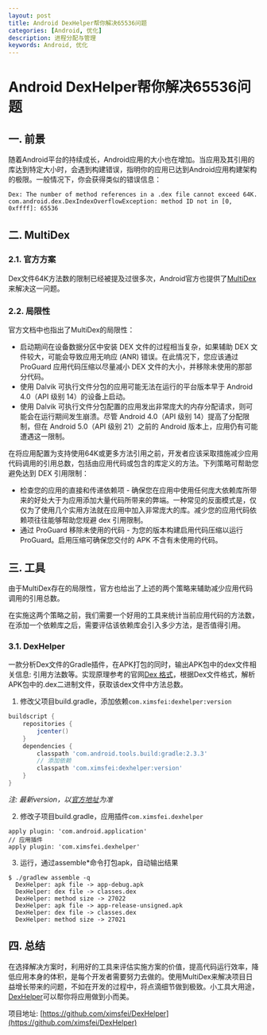 ```yaml
---
layout: post
title: Android DexHelper帮你解决65536问题
categories: [Android, 优化]
description: 进程分配与管理
keywords: Android, 优化
---
```

# Android DexHelper帮你解决65536问题

## 一. 前景

随着Android平台的持续成长，Android应用的大小也在增加。当应用及其引用的库达到特定大小时，会遇到构建错误，指明你的应用已达到Android应用构建架构的极限。一般情况下，你会获得类似的错误信息：

```
Dex: The number of method references in a .dex file cannot exceed 64K.
com.android.dex.DexIndexOverflowException: method ID not in [0, 0xffff]: 65536
```

## 二. MultiDex

### 2.1. 官方方案

Dex文件64K方法数的限制已经被提及过很多次，Android官方也提供了[MultiDex](https://developer.android.com/studio/build/multidex.html)来解决这一问题。

### 2.2. 局限性

官方文档中也指出了MultiDex的局限性：

* 启动期间在设备数据分区中安装 DEX 文件的过程相当复杂，如果辅助 DEX 文件较大，可能会导致应用无响应 (ANR) 错误。在此情况下，您应该通过 ProGuard 应用代码压缩以尽量减小 DEX 文件的大小，并移除未使用的那部分代码。
* 使用 Dalvik 可执行文件分包的应用可能无法在运行的平台版本早于 Android 4.0（API 级别 14）的设备上启动。
* 使用 Dalvik 可执行文件分包配置的应用发出非常庞大的内存分配请求，则可能会在运行期间发生崩溃。尽管 Android 4.0（API 级别 14）提高了分配限制，但在 Android 5.0（API 级别 21）之前的 Android 版本上，应用仍有可能遭遇这一限制。

在将应用配置为支持使用64K或更多方法引用之前，开发者应该采取措施减少应用代码调用的引用总数，包括由应用代码或包含的库定义的方法。下列策略可帮助您避免达到 DEX 引用限制：

* 检查您的应用的直接和传递依赖项 - 确保您在应用中使用任何庞大依赖库所带来的好处大于为应用添加大量代码所带来的弊端。一种常见的反面模式是，仅仅为了使用几个实用方法就在应用中加入非常庞大的库。减少您的应用代码依赖项往往能够帮助您规避 dex 引用限制。
* 通过 ProGuard 移除未使用的代码 - 为您的版本构建启用代码压缩以运行 ProGuard。启用压缩可确保您交付的 APK 不含有未使用的代码。

## 三. 工具

由于MultiDex存在的局限性，官方也给出了上述的两个策略来辅助减少应用代码调用的引用总数。

在实施这两个策略之前，我们需要一个好用的工具来统计当前应用代码的方法数，在添加一个依赖库之后，需要评估该依赖库会引入多少方法，是否值得引用。

### 3.1. DexHelper

一款分析Dex文件的Gradle插件，在APK打包的同时，输出APK包中的dex文件相关信息: 引用方法数等。实现原理参考的官网[Dex 格式](https://source.android.com/devices/tech/dalvik/dex-format)，根据Dex文件格式，解析APK包中的.dex二进制文件，获取该dex文件中方法总数。

1. 修改父项目build.gradle，添加依赖`com.ximsfei:dexhelper:version`

```gradle
buildscript {
    repositories {
        jcenter()
    }
    dependencies {
        classpath 'com.android.tools.build:gradle:2.3.3'
        // 添加依赖
        classpath 'com.ximsfei:dexhelper:version'
    }
}
```

*注: 最新version，以[官方地址](https://github.com/ximsfei/DexHelper#dependencies)为准*

2. 修改子项目build.gradle，应用插件`com.ximsfei.dexhelper`

```
apply plugin: 'com.android.application'
// 应用插件
apply plugin: 'com.ximsfei.dexhelper'
```

3. 运行，通过assemble*命令打包apk，自动输出结果

```
$ ./gradlew assemble -q
  DexHelper: apk file -> app-debug.apk
  DexHelper: dex file -> classes.dex
  DexHelper: method size -> 27022
  DexHelper: apk file -> app-release-unsigned.apk
  DexHelper: dex file -> classes.dex
  DexHelper: method size -> 27021
```

## 四. 总结

在选择解决方案时，利用好的工具来评估实施方案的价值，提高代码运行效率，降低应用本身的体积，是每个开发者需要努力去做的。使用MultiDex来解决项目日益增长带来的问题，不如在开发的过程中，将点滴细节做到极致。小工具大用途，[DexHelper](https://github.com/ximsfei/DexHelper)可以帮你将应用做到小而美。

项目地址: [https://github.com/ximsfei/DexHelper](https://github.com/ximsfei/DexHelper)